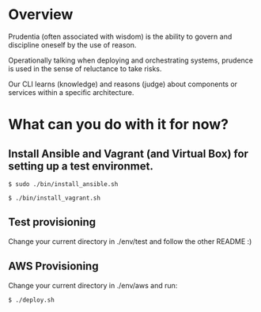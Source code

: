 # Overview

Prudentia (often associated with wisdom) is the ability to govern and discipline oneself by the use of reason.

Operationally talking when deploying and orchestrating systems, prudence is used in the sense of reluctance to take risks.

Our CLI learns (knowledge) and reasons (judge) about components or services within a specific architecture.


# What can you do with it for now?

## Install Ansible and Vagrant (and Virtual Box) for setting up a test environmet.

    $ sudo ./bin/install_ansible.sh

    $ ./bin/install_vagrant.sh

## Test provisioning

Change your current directory in ./env/test and follow the other README :)

## AWS Provisioning

Change your current directory in ./env/aws and run:

    $ ./deploy.sh
